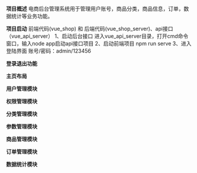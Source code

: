 **项目概述**
电商后台管理系统用于管理用户账号，商品分类，商品信息，订单，数据统计等业务功能。

**项目启动**
前端代码(vue_shop) 和 后端代码(vue_shop_server)、api接口（vue_api_server）
1、启动后台接口
进入vue_api_server目录，打开cmd命令窗口，输入node app启动api接口项目
2、启动前端项目
npm run serve
3、进入登陆界面
账号/密码：admin/123456

**登录退出功能**


**主页布局**


**用户管理模块**


**权限管理模块**


**分类管理模块**


**参数管理模块**


**商品管理模块**


**订单管理模块**


**数据统计模块**
